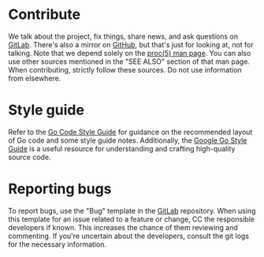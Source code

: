 # Contribute

We talk about the project, fix things, share news, and ask questions on [GitLab]. There's also a mirror on 
[GitHub], but that's just for looking at, not for talking. Note that we depend solely on the [proc(5) man 
page]. You can also use other sources mentioned in the "SEE ALSO" section of that man page. When contributing, 
strictly follow these sources. Do not use information from elsewhere.

# Style guide

Refer to the [Go Code Style Guide] for guidance on the recommended layout of Go code and some 
style guide notes. Additionally, the [Google Go Style Guide] is a useful resource for 
understanding and crafting high-quality source code.

# Reporting bugs

To report bugs, use the "Bug" template in the [GitLab] repository. When using this template for an issue 
related to a feature or change, CC the responsible developers if known. This increases the chance of 
them reviewing and commenting. If you're uncertain about the developers, consult the git logs for the 
necessary information.

[GitLab]: https://gitlab.com/nzv/prc
[GitHub]: https://gitlab.com/nnzv/prc
[proc(5) man page]: https://www.kernel.org/doc/man-pages/online/pages/man5/proc.5.html
[Go Code Style Guide]: https://go.dev/doc/effective_go.html
[Google Go Style Guide]: https://google.github.io/styleguide/go/guide
